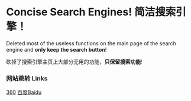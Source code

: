 # Concise Search Engines!	简洁搜索引擎！

Deleted most of the useless functions on the main page of the search engine and **only keep the search button**!

砍掉了搜索引擎主页上大部分无用的功能，**只保留搜索功能**!

### 网站跳转 Links

[360](360/)	[百度Baidu](baidu/)
